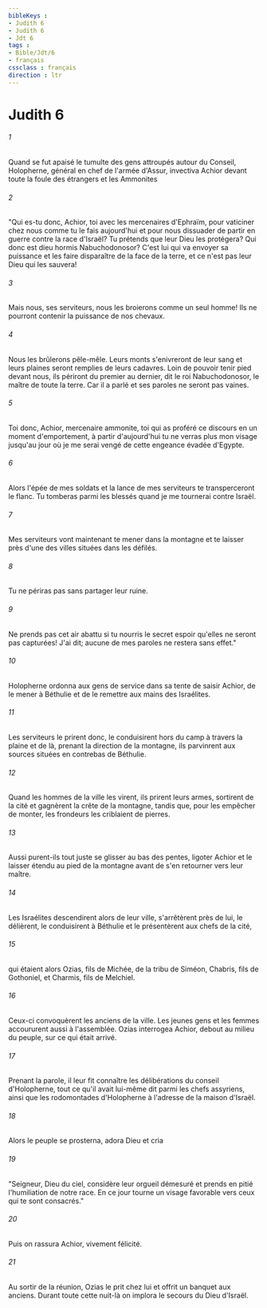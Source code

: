 ```yaml
---
bibleKeys : 
- Judith 6
- Judith 6
- Jdt 6
tags : 
- Bible/Jdt/6
- français
cssclass : français
direction : ltr
---
```


# Judith 6

###### 1
Quand se fut apaisé le tumulte des gens attroupés autour du Conseil, Holopherne, général en chef de l'armée d'Assur, invectiva Achior devant toute la foule des étrangers et les Ammonites
###### 2
"Qui es-tu donc, Achior, toi avec les mercenaires d'Ephraïm, pour vaticiner chez nous comme tu le fais aujourd'hui et pour nous dissuader de partir en guerre contre la race d'Israël? Tu prétends que leur Dieu les protégera? Qui donc est dieu hormis Nabuchodonosor? C'est lui qui va envoyer sa puissance et les faire disparaître de la face de la terre, et ce n'est pas leur Dieu qui les sauvera!
###### 3
Mais nous, ses serviteurs, nous les broierons comme un seul homme! Ils ne pourront contenir la puissance de nos chevaux.
###### 4
Nous les brûlerons pêle-mêle. Leurs monts s'enivreront de leur sang et leurs plaines seront remplies de leurs cadavres. Loin de pouvoir tenir pied devant nous, ils périront du premier au dernier, dit le roi Nabuchodonosor, le maître de toute la terre. Car il a parlé et ses paroles ne seront pas vaines.
###### 5
Toi donc, Achior, mercenaire ammonite, toi qui as proféré ce discours en un moment d'emportement, à partir d'aujourd'hui tu ne verras plus mon visage jusqu'au jour où je me serai vengé de cette engeance évadée d'Egypte.
###### 6
Alors l'épée de mes soldats et la lance de mes serviteurs te transperceront le flanc. Tu tomberas parmi les blessés quand je me tournerai contre Israël.
###### 7
Mes serviteurs vont maintenant te mener dans la montagne et te laisser près d'une des villes situées dans les défilés.
###### 8
Tu ne périras pas sans partager leur ruine.
###### 9
Ne prends pas cet air abattu si tu nourris le secret espoir qu'elles ne seront pas capturées! J'ai dit; aucune de mes paroles ne restera sans effet."
###### 10
Holopherne ordonna aux gens de service dans sa tente de saisir Achior, de le mener à Béthulie et de le remettre aux mains des Israélites.
###### 11
Les serviteurs le prirent donc, le conduisirent hors du camp à travers la plaine et de là, prenant la direction de la montagne, ils parvinrent aux sources situées en contrebas de Béthulie.
###### 12
Quand les hommes de la ville les virent, ils prirent leurs armes, sortirent de la cité et gagnèrent la crête de la montagne, tandis que, pour les empêcher de monter, les frondeurs les criblaient de pierres.
###### 13
Aussi purent-ils tout juste se glisser au bas des pentes, ligoter Achior et le laisser étendu au pied de la montagne avant de s'en retourner vers leur maître.
###### 14
Les Israélites descendirent alors de leur ville, s'arrêtèrent près de lui, le délièrent, le conduisirent à Béthulie et le présentèrent aux chefs de la cité,
###### 15
qui étaient alors Ozias, fils de Michée, de la tribu de Siméon, Chabris, fils de Gothoniel, et Charmis, fils de Melchiel.
###### 16
Ceux-ci convoquèrent les anciens de la ville. Les jeunes gens et les femmes accoururent aussi à l'assemblée. Ozias interrogea Achior, debout au milieu du peuple, sur ce qui était arrivé.
###### 17
Prenant la parole, il leur fit connaître les délibérations du conseil d'Holopherne, tout ce qu'il avait lui-même dit parmi les chefs assyriens, ainsi que les rodomontades d'Holopherne à l'adresse de la maison d'Israël.
###### 18
Alors le peuple se prosterna, adora Dieu et cria
###### 19
"Seigneur, Dieu du ciel, considère leur orgueil démesuré et prends en pitié l'humiliation de notre race. En ce jour tourne un visage favorable vers ceux qui te sont consacrés."
###### 20
Puis on rassura Achior, vivement félicité.
###### 21
Au sortir de la réunion, Ozias le prit chez lui et offrit un banquet aux anciens. Durant toute cette nuit-là on implora le secours du Dieu d'Israël.

